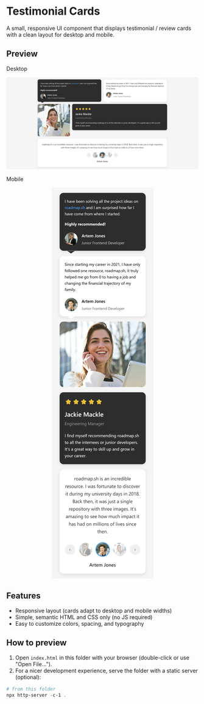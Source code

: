 # Testimonial Cards

A small, responsive UI component that displays testimonial / review cards with a clean layout for desktop and mobile.

## Preview

Desktop

<p align="center">
  <img src="image/testimonial-on-destop.png" alt="testimonial desktop preview">
</p>

Mobile

<p align="center">
  <img src="image/testimonial-on-moblie.png" alt="testimonial mobile preview">
</p>

## Features

- Responsive layout (cards adapt to desktop and mobile widths)
- Simple, semantic HTML and CSS only (no JS required)
- Easy to customize colors, spacing, and typography

## How to preview

1. Open `index.html` in this folder with your browser (double-click or use "Open File...").
2. For a nicer development experience, serve the folder with a static server (optional):

```powershell
# from this folder
npx http-server -c-1 .